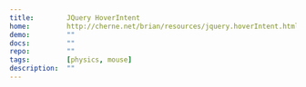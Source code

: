 ```yaml
---
title:        JQuery HoverIntent
home:         http://cherne.net/brian/resources/jquery.hoverIntent.html
demo:         ""
docs:         ""
repo:         ""
tags:         [physics, mouse]
description:  ""
---
```


